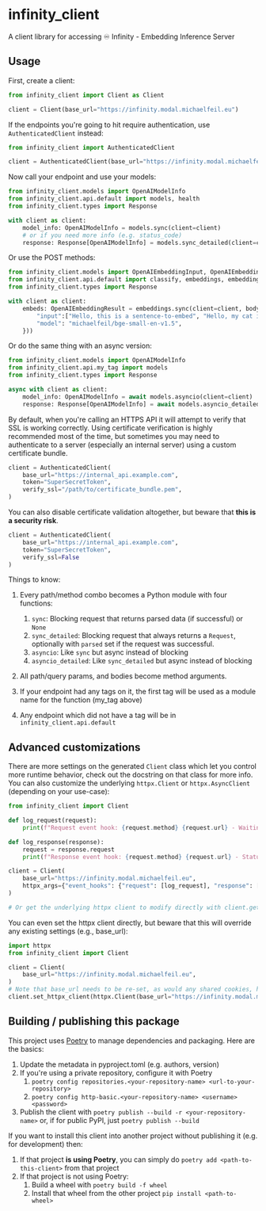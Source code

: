 # infinity_client
A client library for accessing ♾️ Infinity - Embedding Inference Server

## Usage
First, create a client:

```python
from infinity_client import Client as Client

client = Client(base_url="https://infinity.modal.michaelfeil.eu")
```

If the endpoints you're going to hit require authentication, use `AuthenticatedClient` instead:

```python
from infinity_client import AuthenticatedClient

client = AuthenticatedClient(base_url="https://infinity.modal.michaelfeil.eu", token="SuperSecretToken")
```

Now call your endpoint and use your models:

```python
from infinity_client.models import OpenAIModelInfo
from infinity_client.api.default import models, health
from infinity_client.types import Response

with client as client:
    model_info: OpenAIModelInfo = models.sync(client=client)
    # or if you need more info (e.g. status_code)
    response: Response[OpenAIModelInfo] = models.sync_detailed(client=client)
```

Or use the POST methods:

```python
from infinity_client.models import OpenAIEmbeddingInput, OpenAIEmbeddingResult
from infinity_client.api.default import classify, embeddings, embeddings_image, rerank
from infinity_client.types import Response

with client as client:
    embeds: OpenAIEmbeddingResult = embeddings.sync(client=client, body=OpenAIEmbeddingInput.from_dict({
        "input":["Hello, this is a sentence-to-embed", "Hello, my cat is cute"],
        "model": "michaelfeil/bge-small-en-v1.5",
    }))
```

Or do the same thing with an async version:

```python
from infinity_client.models import OpenAIModelInfo
from infinity_client.api.my_tag import models
from infinity_client.types import Response

async with client as client:
    model_info: OpenAIModelInfo = await models.asyncio(client=client)
    response: Response[OpenAIModelInfo] = await models.asyncio_detailed(client=client)
```


By default, when you're calling an HTTPS API it will attempt to verify that SSL is working correctly. Using certificate verification is highly recommended most of the time, but sometimes you may need to authenticate to a server (especially an internal server) using a custom certificate bundle.

```python
client = AuthenticatedClient(
    base_url="https://internal_api.example.com", 
    token="SuperSecretToken",
    verify_ssl="/path/to/certificate_bundle.pem",
)
```

You can also disable certificate validation altogether, but beware that **this is a security risk**.

```python
client = AuthenticatedClient(
    base_url="https://internal_api.example.com", 
    token="SuperSecretToken", 
    verify_ssl=False
)
```

Things to know:
1. Every path/method combo becomes a Python module with four functions:
    1. `sync`: Blocking request that returns parsed data (if successful) or `None`
    1. `sync_detailed`: Blocking request that always returns a `Request`, optionally with `parsed` set if the request was successful.
    1. `asyncio`: Like `sync` but async instead of blocking
    1. `asyncio_detailed`: Like `sync_detailed` but async instead of blocking

1. All path/query params, and bodies become method arguments.
1. If your endpoint had any tags on it, the first tag will be used as a module name for the function (my_tag above)
1. Any endpoint which did not have a tag will be in `infinity_client.api.default`

## Advanced customizations

There are more settings on the generated `Client` class which let you control more runtime behavior, check out the docstring on that class for more info. You can also customize the underlying `httpx.Client` or `httpx.AsyncClient` (depending on your use-case):

```python
from infinity_client import Client

def log_request(request):
    print(f"Request event hook: {request.method} {request.url} - Waiting for response")

def log_response(response):
    request = response.request
    print(f"Response event hook: {request.method} {request.url} - Status {response.status_code}")

client = Client(
    base_url="https://infinity.modal.michaelfeil.eu",
    httpx_args={"event_hooks": {"request": [log_request], "response": [log_response]}},
)

# Or get the underlying httpx client to modify directly with client.get_httpx_client() or client.get_async_httpx_client()
```

You can even set the httpx client directly, but beware that this will override any existing settings (e.g., base_url):

```python
import httpx
from infinity_client import Client

client = Client(
    base_url="https://infinity.modal.michaelfeil.eu",
)
# Note that base_url needs to be re-set, as would any shared cookies, headers, etc.
client.set_httpx_client(httpx.Client(base_url="https://infinity.modal.michaelfeil.eu", proxies="http://localhost:8030"))
```

## Building / publishing this package
This project uses [Poetry](https://python-poetry.org/) to manage dependencies  and packaging.  Here are the basics:
1. Update the metadata in pyproject.toml (e.g. authors, version)
1. If you're using a private repository, configure it with Poetry
    1. `poetry config repositories.<your-repository-name> <url-to-your-repository>`
    1. `poetry config http-basic.<your-repository-name> <username> <password>`
1. Publish the client with `poetry publish --build -r <your-repository-name>` or, if for public PyPI, just `poetry publish --build`

If you want to install this client into another project without publishing it (e.g. for development) then:
1. If that project **is using Poetry**, you can simply do `poetry add <path-to-this-client>` from that project
1. If that project is not using Poetry:
    1. Build a wheel with `poetry build -f wheel`
    1. Install that wheel from the other project `pip install <path-to-wheel>`

